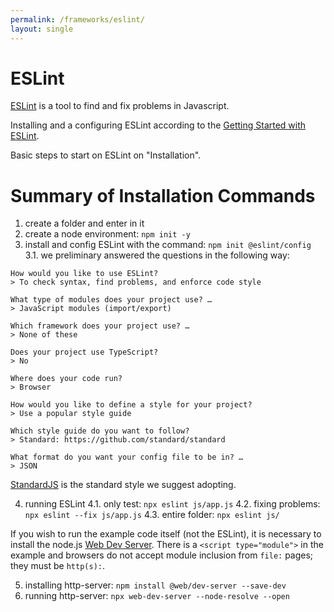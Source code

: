 ```yaml
---
permalink: /frameworks/eslint/
layout: single
---
```


ESLint
======

[ESLint](https://eslint.org/) is a tool to find and fix problems in Javascript.

Installing and a configuring ESLint according to the [Getting Started with ESLint](https://eslint.org/docs/latest/use/getting-started).

Basic steps to start on ESLint on "Installation".

# Summary of Installation Commands

1. create a folder and enter in it
2. create a node environment: `npm init -y`
3. install and config ESLint with the command: `npm init @eslint/config`
  3.1. we preliminary answered the questions in the following way:

~~~
How would you like to use ESLint?
> To check syntax, find problems, and enforce code style

What type of modules does your project use? … 
> JavaScript modules (import/export)

Which framework does your project use? … 
> None of these

Does your project use TypeScript?
> No

Where does your code run?
> Browser

How would you like to define a style for your project?
> Use a popular style guide

Which style guide do you want to follow?
> Standard: https://github.com/standard/standard

What format do you want your config file to be in? … 
> JSON
~~~

[StandardJS](https://standardjs.com/) is the standard style we suggest adopting.

4. running ESLint
  4.1. only test: `npx eslint js/app.js`
  4.2. fixing problems: `npx eslint --fix js/app.js`
  4.3. entire folder: `npx eslint js/`

If you wish to run the example code itself (not the ESLint), it is necessary to install the node.js [Web Dev Server](https://modern-web.dev/docs/dev-server/overview/). There is a `<script type="module">` in the example and browsers do not accept module inclusion from `file:` pages; they must be `http(s):`.

5. installing http-server: `npm install @web/dev-server --save-dev`
6. running http-server: `npx web-dev-server --node-resolve --open`